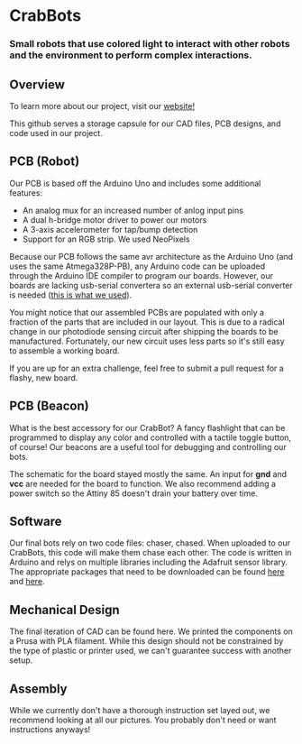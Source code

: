 # CrabBots
### Small robots that use colored light to interact with other robots and the environment to perform complex interactions. 

## Overview
To learn more about our project, visit our [website!](http://poe.olin.edu/2018/crabworks/)

This github serves a storage capsule for our CAD files, PCB designs, and code used in our project. 

## PCB (Robot)
Our PCB is based off the Arduino Uno and includes some additional features:
* An analog mux for an increased number of anlog input pins
* A dual h-bridge motor driver to power our motors
* A 3-axis accelerometer for tap/bump detection
* Support for an RGB strip. We used NeoPixels

Because our PCB follows the same avr architecture as the Arduino Uno (and uses the same Atmega328P-PB), any Arduino code can be
uploaded through the Arduino IDE compiler to program our boards. However, our boards are lacking usb-serial convertera so an external
usb-serial converter is needed ([this is what we used](https://www.sparkfun.com/products/9825)).

You might notice that our assembled PCBs are populated with only a fraction of the parts that are included in our layout. This is 
due to a radical change in our photodiode sensing circuit after shipping the boards to be manufactured. Fortunately, our new circuit
uses less parts so it's still easy to assemble a working board. 

If you are up for an extra challenge, feel free to submit a pull request for a flashy, new board.

## PCB (Beacon)
What is the best accessory for our CrabBot? A fancy flashlight that can be programmed to display any color and controlled with a
tactile toggle button, of course! Our beacons are a useful tool for debugging and controlling our bots.

The schematic for the board stayed mostly the same. An input for **gnd** and **vcc** are needed for the board to function. We also recommend adding a power switch so the Attiny 85 doesn't drain your battery over time.


## Software
Our final bots rely on two code files: chaser, chased. When uploaded to our CrabBots, this code will make them chase each other. The code is written in Arduino and relys on multiple libraries including the Adafruit sensor library. The appropriate packages that need to be downloaded can be found [here](https://learn.adafruit.com/adafruit-lis3dh-triple-axis-accelerometer-breakout/arduino) and [here](https://learn.adafruit.com/adafruit-neopixel-uberguide/basic-connections). 

## Mechanical Design
The final iteration of CAD can be found here. We printed the components on a Prusa with PLA filament. While this design should not
be constrained by the type of plastic or printer used, we can't guarantee success with another setup. 

## Assembly
While we currently don't have a thorough instruction set layed out, we recommend looking at all our pictures. You probably don't need
or want instructions anyways!
